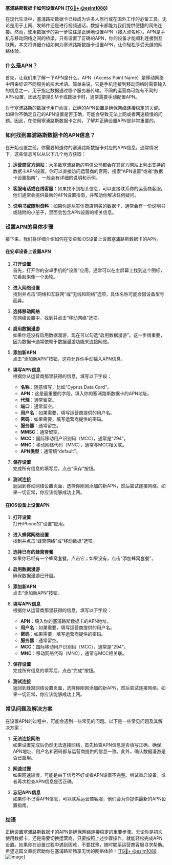 **塞浦路斯数据卡如何设置APN [[TG💪+ @esim1088](https://t.me/s/esim1088)]**

在现代生活中，塞浦路斯数据卡已经成为许多人旅行或在国外工作的必备工具。无论是用于上网、发邮件还是进行视频通话，数据卡都能为我们提供便捷的网络连接。然而，使用数据卡的第一步往往是正确地设置APN（接入点名称）。APN是手机与移动网络之间的桥梁，只有设置了正确的APN，你的设备才能顺利连接到互联网。本文将详细介绍如何为塞浦路斯数据卡设置APN，让你轻松享受无缝的网络体验。

### 什么是APN？

首先，让我们来了解一下APN是什么。APN（Access Point Name）是移动网络中用来标识不同服务的技术术语。简单来说，它是手机连接到移动网络时需要输入的信息之一，用于指定数据通过哪个服务器传输。不同的运营商可能有不同的APN设置，因此在更换SIM卡或数据卡时，通常需要手动配置APN。

对于塞浦路斯的数据卡用户而言，正确的APN设置是确保网络连接稳定的关键。如果你不确定自己的APN设置是否正确，可能会导致无法上网或者网速极慢的问题。因此，在使用塞浦路斯数据卡之前，了解并正确设置APN是非常重要的。

### 如何找到塞浦路斯数据卡的APN信息？

在开始设置之前，你需要知道你的塞浦路斯数据卡对应的APN信息。通常情况下，这些信息可以从以下几个地方获取：

1. **运营商官方网站**：大多数塞浦路斯的电信公司都会在其官方网站上列出支持的数据卡APN设置。你可以直接访问运营商的官网，搜索“APN设置”或者“数据卡设置指南”，一般会有详细的说明和示例。

2. **客服电话或在线客服**：如果找不到相关信息，可以直接联系你的运营商客服。他们通常会提供最新的APN设置指南，并帮助你解决任何疑问。

3. **说明书或随附资料**：如果你是从实体商店购买的数据卡，通常会有一份说明书或随附的小册子，里面会包含APN设置的相关信息。

### 设置APN的具体步骤

接下来，我们将详细介绍如何在安卓和iOS设备上设置塞浦路斯数据卡的APN。

#### 在安卓设备上设置APN

1. **打开设置**  
   首先，打开你的安卓手机的“设置”应用。通常可以在主屏幕上找到这个图标，它看起来像一个齿轮。

2. **进入网络设置**  
   找到并点击“网络和互联网”或“无线和网络”选项，具体名称可能会因设备型号而异。

3. **选择移动网络**  
   在网络设置中，找到并点击“移动网络”选项。

4. **启用数据漫游**  
   如果你还没有启用数据漫游，现在可以勾选“启用数据漫游”。这一步很重要，因为数据卡通常依赖于数据漫游功能来连接网络。

5. **添加新APN**  
   点击“添加新APN”按钮，这将允许你手动输入APN信息。

6. **填写APN信息**  
   根据你从运营商那里获得的信息，填写以下字段：
   - **名称**：随意填写，比如“Cyprus Data Card”。
   - **APN**：这是最重要的字段，填入你的塞浦路斯数据卡的APN地址。
   - **代理**：通常留空。
   - **端口**：通常留空。
   - **用户名**：如果需要，填写运营商提供的用户名。
   - **密码**：如果需要，填写运营商提供的密码。
   - **服务器**：通常留空。
   - **MMSC**：通常留空。
   - **MCC**：国际移动用户识别码（MCC），通常是“294”。
   - **MNC**：移动网络代码（MNC），通常与MCC相关联。
   - **APN类型**：通常填“default”。

7. **保存设置**  
   完成所有信息的填写后，点击“保存”按钮。

8. **测试连接**  
   返回到移动网络设置页面，选择你刚刚添加的新APN，然后尝试连接网络。如果一切正常，你应该能够成功上网。

#### 在iOS设备上设置APN

1. **打开设置**  
   打开iPhone的“设置”应用。

2. **进入蜂窝网络设置**  
   找到并点击“蜂窝网络”或“移动数据”选项。

3. **选择已有的蜂窝套餐**  
   如果你已经有一个蜂窝套餐，点击它；如果没有，点击“添加蜂窝套餐”。

4. **启用数据漫游**  
   确保数据漫游已开启。

5. **添加新APN**  
   点击“添加新APN”按钮。

6. **填写APN信息**  
   根据你从运营商那里获得的信息，填写以下字段：
   - **APN**：填入你的塞浦路斯数据卡的APN地址。
   - **用户名**：如果需要，填写运营商提供的用户名。
   - **密码**：如果需要，填写运营商提供的密码。
   - **服务器**：通常留空。
   - **MCC**：国际移动用户识别码（MCC），通常是“294”。
   - **MNC**：移动网络代码（MNC），通常与MCC相关联。

7. **保存设置**  
   完成所有信息的填写后，点击“完成”按钮。

8. **测试连接**  
   返回到蜂窝网络设置页面，选择你刚刚添加的新APN，然后尝试连接网络。如果一切正常，你应该能够成功上网。

### 常见问题及解决方案

在设置APN的过程中，可能会遇到一些常见的问题。以下是一些常见问题及其解决方案：

1. **无法连接网络**  
   如果设置完成后仍然无法连接网络，首先检查APN信息是否填写正确。确保APN地址、用户名和密码都与运营商提供的信息一致。此外，确认数据漫游是否已启用。

2. **网速过慢**  
   如果网速较慢，可能是由于信号不好或者APN设置不完整。尝试重启设备，或者再次检查APN信息是否正确。

3. **忘记APN信息**  
   如果你不记得APN信息，可以联系运营商客服，他们会为你提供最新的APN设置指南。

### 结语

正确设置塞浦路斯数据卡的APN是确保网络连接稳定的重要步骤。无论你是初次使用数据卡，还是需要切换运营商，只要按照上述步骤操作，就能轻松完成APN设置。如果你在设置过程中遇到困难，不要犹豫，随时联系运营商客服寻求帮助。希望这篇文章能帮助你在塞浦路斯畅享无忧的网络体验！[[TG💪+ @esim1088](https://t.me/s/esim1088) ![Image](https://i.postimg.cc/4NQfJmqS/Snipaste-2025-05-13-00-14-12.png)]